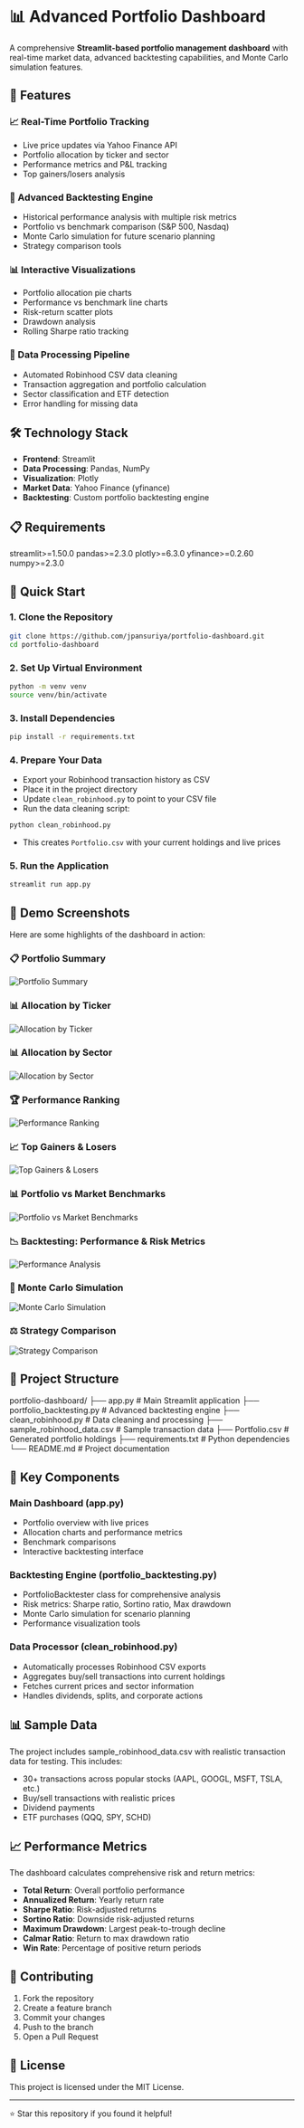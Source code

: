 # 📊 Advanced Portfolio Dashboard

A comprehensive **Streamlit-based portfolio management dashboard** with real-time market data, advanced backtesting capabilities, and Monte Carlo simulation features.

## 🚀 Features

### 📈 Real-Time Portfolio Tracking
- Live price updates via Yahoo Finance API
- Portfolio allocation by ticker and sector
- Performance metrics and P&L tracking
- Top gainers/losers analysis

### 🎯 Advanced Backtesting Engine
- Historical performance analysis with multiple risk metrics
- Portfolio vs benchmark comparison (S&P 500, Nasdaq)
- Monte Carlo simulation for future scenario planning
- Strategy comparison tools

### 📊 Interactive Visualizations
- Portfolio allocation pie charts
- Performance vs benchmark line charts
- Risk-return scatter plots
- Drawdown analysis
- Rolling Sharpe ratio tracking

### 🔧 Data Processing Pipeline
- Automated Robinhood CSV data cleaning
- Transaction aggregation and portfolio calculation
- Sector classification and ETF detection
- Error handling for missing data

## 🛠️ Technology Stack

- **Frontend**: Streamlit
- **Data Processing**: Pandas, NumPy
- **Visualization**: Plotly
- **Market Data**: Yahoo Finance (yfinance)
- **Backtesting**: Custom portfolio backtesting engine

## 📋 Requirements

streamlit>=1.50.0
pandas>=2.3.0
plotly>=6.3.0
yfinance>=0.2.60
numpy>=2.3.0




## 🚀 Quick Start

### 1. Clone the Repository
```bash
git clone https://github.com/jpansuriya/portfolio-dashboard.git
cd portfolio-dashboard
```

### 2. Set Up Virtual Environment
```bash
python -m venv venv
source venv/bin/activate
```

### 3. Install Dependencies
```bash
pip install -r requirements.txt
```

### 4. Prepare Your Data
- Export your Robinhood transaction history as CSV
- Place it in the project directory
- Update `clean_robinhood.py` to point to your CSV file
- Run the data cleaning script:
```bash
python clean_robinhood.py
```
- This creates `Portfolio.csv` with your current holdings and live prices

### 5. Run the Application
```bash
streamlit run app.py
```

## 🚀 Demo Screenshots

Here are some highlights of the dashboard in action:

### 📋 Portfolio Summary
![Portfolio Summary](assets/portfolio_summary.png)

### 📊 Allocation by Ticker
![Allocation by Ticker](assets/allocation_ticker.png)

### 📊 Allocation by Sector
![Allocation by Sector](assets/allocation_sector.png)

### 🏆 Performance Ranking
![Performance Ranking](assets/performance_ranking.png)

### 📈 Top Gainers & Losers
![Top Gainers & Losers](assets/gainers_losers.png)

### 📊 Portfolio vs Market Benchmarks
![Portfolio vs Market Benchmarks](assets/benchmark_comparison.png)

### 📉 Backtesting: Performance & Risk Metrics
![Performance Analysis](assets/backtesting_performance.png)

### 🎲 Monte Carlo Simulation
![Monte Carlo Simulation](assets/montecarlo.png)

### ⚖️ Strategy Comparison
![Strategy Comparison](assets/strategy_comparison.png)



## 📁 Project Structure

portfolio-dashboard/
├── app.py # Main Streamlit application
├── portfolio_backtesting.py # Advanced backtesting engine
├── clean_robinhood.py # Data cleaning and processing
├── sample_robinhood_data.csv # Sample transaction data
├── Portfolio.csv # Generated portfolio holdings
├── requirements.txt # Python dependencies
└── README.md # Project documentation


## 🎯 Key Components

### Main Dashboard (app.py)
- Portfolio overview with live prices
- Allocation charts and performance metrics
- Benchmark comparisons
- Interactive backtesting interface

### Backtesting Engine (portfolio_backtesting.py)
- PortfolioBacktester class for comprehensive analysis
- Risk metrics: Sharpe ratio, Sortino ratio, Max drawdown
- Monte Carlo simulation for scenario planning
- Performance visualization tools

### Data Processor (clean_robinhood.py)
- Automatically processes Robinhood CSV exports
- Aggregates buy/sell transactions into current holdings
- Fetches current prices and sector information
- Handles dividends, splits, and corporate actions

## 📊 Sample Data

The project includes sample_robinhood_data.csv with realistic transaction data for testing. This includes:
- 30+ transactions across popular stocks (AAPL, GOOGL, MSFT, TSLA, etc.)
- Buy/sell transactions with realistic prices
- Dividend payments
- ETF purchases (QQQ, SPY, SCHD)

## 📈 Performance Metrics

The dashboard calculates comprehensive risk and return metrics:

- **Total Return**: Overall portfolio performance
- **Annualized Return**: Yearly return rate
- **Sharpe Ratio**: Risk-adjusted returns
- **Sortino Ratio**: Downside risk-adjusted returns
- **Maximum Drawdown**: Largest peak-to-trough decline
- **Calmar Ratio**: Return to max drawdown ratio
- **Win Rate**: Percentage of positive return periods

## 🤝 Contributing

1. Fork the repository
2. Create a feature branch
3. Commit your changes
4. Push to the branch
5. Open a Pull Request

## 📝 License

This project is licensed under the MIT License.

---

⭐ Star this repository if you found it helpful!